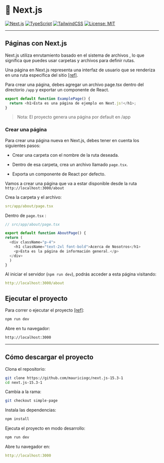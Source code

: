 # 🚀 Next.js

[![Next.js](https://img.shields.io/badge/Next.js-13%2B-blue?logo=next.js)](https://nextjs.org/)
[![TypeScript](https://img.shields.io/badge/TypeScript-5.x-blue?logo=typescript)](https://www.typescriptlang.org/)
[![TailwindCSS](https://img.shields.io/badge/TailwindCSS-3.x-06b6d4?logo=tailwindcss)](https://tailwindcss.com/)
[![License: MIT](https://img.shields.io/badge/license-MIT-green.svg)](https://opensource.org/licenses/MIT)

---

## Páginas con Next.js

Next.js utiliza enrutamiento basado en el sistema de archivos , lo que significa que puedes usar carpetas y archivos para definir rutas.

Una página en Next.js representa una interfaz de usuario que se renderiza en una ruta específica del sitio [[ref]](https://nextjs.org/docs/app/getting-started/layouts-and-pages#creating-a-page).

Para crear una página, debes agregar un archivo page.tsx dentro del directorio `/app` y exportar un componente de React.

```Typescript
export default function ExamplePage() {
  return <h1>Esta es una página de ejemplo en Next.js!</h1>;
}
```

> Nota: El proyecto genera una página por default en /app

### Crear una página 

Para crear una página nueva en Next.js, debes tener en cuenta los siguientes pasos:

- Crear una carpeta con el nombre de la ruta deseada.

- Dentro de esa carpeta, crea un archivo llamado `page.tsx`.

- Exporta un componente de React por defecto.

Vamos a crear una página que va a estar disponible desde la ruta `http://localhost:3000/about`

Crea la carpeta y el archivo:

```yaml
src/app/about/page.tsx
```

Dentro de `page.tsx` :

```Typescript
// src/app/about/page.tsx

export default function AboutPage() {
return (
  <div className="p-4">
    <h1 className="text-2xl font-bold">Acerca de Nosotros</h1>
    <p>Esta es la página de información general.</p>
  </div>
  )
}
```

Al iniciar el servidor (`npm run dev`), podrás acceder a esta página visitando:

```yaml
http://localhost:3000/about
```

## Ejecutar el proyecto

Para correr o ejecutar el proyecto [[ref]](https://nextjs.org/docs/app/getting-started/installation#run-the-development-server):

```bash
npm run dev
```

Abre en tu navegador:

```bash
http://localhost:3000
```

---

## Cómo descargar el proyecto

Clona el repositorio:

```bash
git clone https://github.com/mauriciogc/next.js-15.3-1
cd next.js-15.3-1
```

Cambia a la rama:

```bash
git checkout simple-page
```

Instala las dependencias:

```bash
npm install
```

Ejecuta el proyecto en modo desarrollo:

```bash
npm run dev
```

Abre tu navegador en:

```yaml
http://localhost:3000
```
